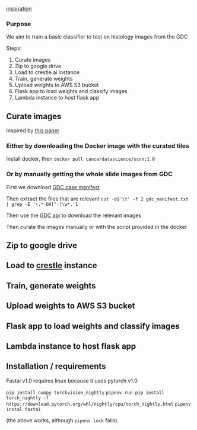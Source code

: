 [inspiration](https://github.com/CancerDataScience/SCNN)

### Purpose

We aim to train a basic classifier to test on histology images from the GDC

Steps:
1. Curate images
2. Zip to google drive
3. Load to crestle.ai instance
4. Train, generate weights
5. Upload weights to AWS S3 bucket
6. Flask app to load weights and classify images
7. Lambda instance to host flask app

## Curate images
Inspired by [this paper](https://github.com/CancerDataScience/SCNN)

### Either by downloading the Docker image with the curated tiles
Install docker, then `docker pull cancerdatascience/scnn:1.0` 

### Or by manually getting the whole slide images from GDC
First we download [GDC case manifest](https://portal.gdc.cancer.gov/legacy-archive/search/f?filters=%7B%22op%22:%22and%22,%22content%22:%5B%7B%22op%22:%22in%22,%22content%22:%7B%22field%22:%22files.data_format%22,%22value%22:%5B%22SVS%22%5D%7D%7D%5D%7D)

Then extract the files that are relevant
`cut -d$'\t' -f 2 gdc_manifest.txt | grep -E '\.*-DX[^-]\w*.'1`

Then use the [GDC api](https://gdc.cancer.gov/developers/gdc-application-programming-interface-api) to download the relevant images

Then curate the images manually or with the script provided in the docker


## Zip to google drive

## Load to [crestle](crestle.ai) instance

## Train, generate weights

## Upload weights to AWS S3 bucket

## Flask app to load weights and classify images

## Lambda instance to host flask app

## Installation / requirements
Fastai v1.0 requires linux because it uses pytorch v1.0

`pip install numpy torchvision_nightly`
`pipenv run pip install torch_nightly -f https://download.pytorch.org/whl/nightly/cpu/torch_nightly.html`
`pipenv instal fastai`

(the above works, although `pipenv lock` fails).
